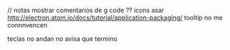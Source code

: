 // notas
mostrar comentarios de g code ??
icons
asar http://electron.atom.io/docs/tutorial/application-packaging/
tooltip no me connnvencen

teclas no andan
no avisa que termino